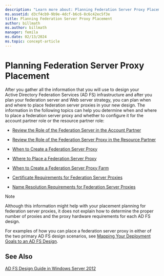 ```yaml
---
description: "Learn more about: Planning Federation Server Proxy Placement"
ms.assetid: d3cf4cb9-9b9e-4dcf-b6c6-8c6c42ec5f3e
title: Planning Federation Server Proxy Placement
author: billmath
ms.author: billmath
manager: femila
ms.date: 02/13/2024
ms.topic: concept-article
---
```


# Planning Federation Server Proxy Placement

After you gather all the information that you will use to design your Active Directory Federation Services \(AD FS\) infrastructure and after you plan your federation server and Web server strategy, you can plan when and where to place federation server proxies in your new design. The information in the following topics can help you determine when and where to place a federation server proxy and whether to configure it for the account partner role or the resource partner role:

-   [Review the Role of the Federation Server in the Account Partner](Review-the-Role-of-the-Federation-Server-in-the-Account-Partner.md)

-   [Review the Role of the Federation Server Proxy in the Resource Partner](Review-the-Role-of-the-Federation-Server-Proxy-in-the-Resource-Partner.md)

-   [When to Create a Federation Server Proxy](When-to-Create-a-Federation-Server-Proxy.md)

-   [Where to Place a Federation Server Proxy](Where-to-Place-a-Federation-Server-Proxy.md)

-   [When to Create a Federation Server Proxy Farm](When-to-Create-a-Federation-Server-Proxy-Farm.md)

-   [Certificate Requirements for Federation Server Proxies](Certificate-Requirements-for-Federation-Server-Proxies.md)

-   [Name Resolution Requirements for Federation Server Proxies](Name-Resolution-Requirements-for-Federation-Server-Proxies.md)

> [!NOTE]
> Although this information might help with your placement planning for federation server proxies, it does not explain how to determine the proper number of proxies and the proxy hardware requirements for each AD FS design.

For examples of how you can place a federation server proxy in either of the two primary AD FS design scenarios, see [Mapping Your Deployment Goals to an AD FS Design](Mapping-Your-Deployment-Goals-to-an-AD-FS-Design.md).

## See Also
[AD FS Design Guide in Windows Server 2012](AD-FS-Design-Guide-in-Windows-Server-2012.md)


